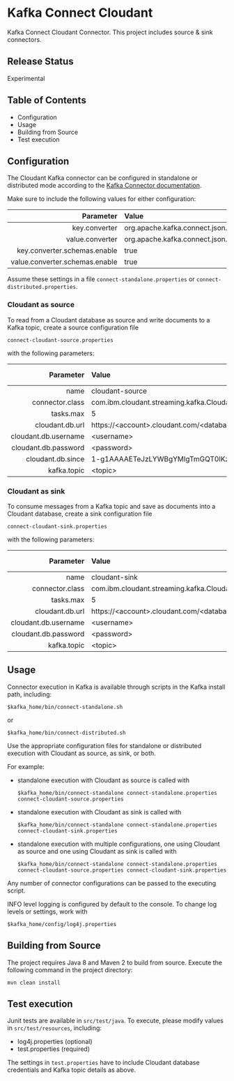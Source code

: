 # Kafka Connect Cloudant

Kafka Connect Cloudant Connector. This project includes source & sink connectors.

## Release Status

Experimental

## Table of Contents

* Configuration
* Usage
* Building from Source
* Test execution

## Configuration

The Cloudant Kafka connector can be configured in standalone or distributed mode according to the [Kafka Connector documentation](http://docs.confluent.io/3.0.1/connect/userguide.html#configuring-connectors).

Make sure to include the following values for either configuration:

Parameter | Value
---:|:---
key.converter|org.apache.kafka.connect.json.JsonConverter
value.converter|org.apache.kafka.connect.json.JsonConverter
key.converter.schemas.enable|true
value.converter.schemas.enable|true

Assume these settings in a file `connect-standalone.properties` or `connect-distributed.properties`.

### Cloudant as source

To read from a Cloudant database as source and write documents to a Kafka topic, create a source configuration file 

`connect-cloudant-source.properties`

with the following parameters:

Parameter | Value | Required | Default value
---:|:---|:---|:---
name|cloudant-source|YES|None
connector.class|com.ibm.cloudant.streaming.kafka.CloudantSourceConnector|YES|None
tasks.max|5|NO|1
cloudant.db.url|https://\<account\>.cloudant.com/\<database\>|YES|None
cloudant.db.username|\<username\>|YES|None
cloudant.db.password|\<password\>|YES|None
cloudant.db.since|1-g1AAAAETeJzLYWBgYMlgTmGQT0lKzi9..|NO|0
kafka.topic|\<topic\>|YES|None


### Cloudant as sink

To consume messages from a Kafka topic and save as documents into a Cloudant database, create a sink configuration file

`connect-cloudant-sink.properties`

with the following parameters:

Parameter | Value | Required | Default value
---:|:---|:---|:---
name|cloudant-sink|YES|None
connector.class|com.ibm.cloudant.streaming.kafka.CloudantSinkConnector|YES|None
tasks.max|5|NO|1
cloudant.db.url|https://\<account\>.cloudant.com/\<database\>|YES|None
cloudant.db.username|\<username\>|YES|None
cloudant.db.password|\<password\>|YES|None
kafka.topic|\<topic\>|YES|None

## Usage

Connector execution in Kafka is available through scripts in the Kafka install path, including:

`$kafka_home/bin/connect-standalone.sh`

or

`$kafka_home/bin/connect-distributed.sh`

Use the appropriate configuration files for standalone or distributed execution with Cloudant as source, as sink, or both.

For example:
- standalone execution with Cloudant as source is called with

  `$kafka_home/bin/connect-standalone connect-standalone.properties connect-cloudant-source.properties`

- standalone execution with Cloudant as sink is called with

  `$kafka_home/bin/connect-standalone connect-standalone.properties connect-cloudant-sink.properties`

- standalone execution with multiple configurations, one using Cloudant as source and one using Cloudant as sink is called with

  `$kafka_home/bin/connect-standalone connect-standalone.properties connect-cloudant-source.properties connect-cloudant-sink.properties`

Any number of connector configurations can be passed to the executing script. 

INFO level logging is configured by default to the console. To change log levels or settings, work with

`$kafka_home/config/log4j.properties`

## Building from Source

The project requires Java 8 and Maven 2 to build from source. Execute the following command in the project directory:

```
mvn clean install
```

## Test execution

Junit tests are available in `src/test/java`. To execute, please modify values in `src/test/resources`, including:

- log4j.properties (optional)
- test.properties (required)

The settings in `test.properties` have to include Cloudant database credentials and Kafka topic details as above.

